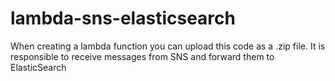 # lambda-sns-elasticsearch

When creating a lambda function you can upload this code as a .zip file. It is responsible to receive messages from SNS and forward them to ElasticSearch
